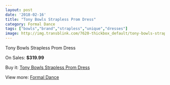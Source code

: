 ```yaml
---
layout: post
date: '2018-02-16'
title: "Tony Bowls Strapless Prom Dress"
category: Formal Dance
tags: ["bowls","brand","strapless","unique","dresses"]
image: http://img.transblink.com/7620-thickbox_default/tony-bowls-strapless-prom-dress.jpg
---
```

Tony Bowls Strapless Prom Dress

On Sales: **$319.99**
<a href="https://www.transblink.com/en/formal-dance/2465-tony-bowls-strapless-prom-dress.html"><amp-img layout="responsive" width="600" height="600" src="//img.transblink.com/7620-thickbox_default/tony-bowls-strapless-prom-dress.jpg" alt="Tony Bowls Strapless Prom Dress 0" /></a>
<a href="https://www.transblink.com/en/formal-dance/2465-tony-bowls-strapless-prom-dress.html"><amp-img layout="responsive" width="600" height="600" src="//img.transblink.com/7621-thickbox_default/tony-bowls-strapless-prom-dress.jpg" alt="Tony Bowls Strapless Prom Dress 1" /></a>

Buy it: [Tony Bowls Strapless Prom Dress](https://www.transblink.com/en/formal-dance/2465-tony-bowls-strapless-prom-dress.html "Tony Bowls Strapless Prom Dress")

View more: [Formal Dance](https://www.transblink.com/en/6-formal-dance "Formal Dance")